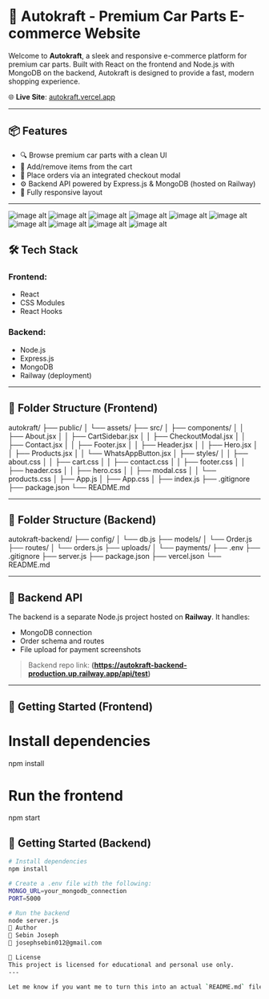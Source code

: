 # 🚗 Autokraft - Premium Car Parts E-commerce Website

Welcome to **Autokraft**, a sleek and responsive e-commerce platform for premium car parts. Built with React on the frontend and Node.js with MongoDB on the backend, Autokraft is designed to provide a fast, modern shopping experience.

🌐 **Live Site**: [autokraft.vercel.app](https://autokraft.vercel.app/)

---

## 📦 Features

- 🔍 Browse premium car parts with a clean UI
- 🛒 Add/remove items from the cart
- 🧾 Place orders via an integrated checkout modal
- ⚙️ Backend API powered by Express.js & MongoDB (hosted on Railway)
- 📱 Fully responsive layout

---

![image alt](https://github.com/sebinjoseph005/autokraft/blob/1690d01a99f2d5db7b800134e2ca0096b6f7a42e/images/home%20page.png)
![image alt](https://github.com/sebinjoseph005/autokraft/blob/1690d01a99f2d5db7b800134e2ca0096b6f7a42e/images/about%20page.png)
![image alt](https://github.com/sebinjoseph005/autokraft/blob/1690d01a99f2d5db7b800134e2ca0096b6f7a42e/images/product%20page1.png)
![image alt](https://github.com/sebinjoseph005/autokraft/blob/1690d01a99f2d5db7b800134e2ca0096b6f7a42e/images/product%20page2.png)
![image alt](https://github.com/sebinjoseph005/autokraft/blob/1690d01a99f2d5db7b800134e2ca0096b6f7a42e/images/cart%20page.png)
![image alt](https://github.com/sebinjoseph005/autokraft/blob/1690d01a99f2d5db7b800134e2ca0096b6f7a42e/images/contact%20page.png)
![image alt](https://github.com/sebinjoseph005/autokraft/blob/1690d01a99f2d5db7b800134e2ca0096b6f7a42e/images/checkout%20page.png)
![image alt](https://github.com/sebinjoseph005/autokraft/blob/1690d01a99f2d5db7b800134e2ca0096b6f7a42e/images/placing%20order.png)
![image alt](https://github.com/sebinjoseph005/autokraft/blob/1690d01a99f2d5db7b800134e2ca0096b6f7a42e/images/order%20placed.png)
![image alt](https://github.com/sebinjoseph005/autokraft/blob/1690d01a99f2d5db7b800134e2ca0096b6f7a42e/images/mongodb%20stored%20data%20base.png)

## 🛠 Tech Stack

### Frontend:
- React
- CSS Modules
- React Hooks

### Backend:
- Node.js
- Express.js
- MongoDB
- Railway (deployment)

---

## 📂 Folder Structure (Frontend)

autokraft/
├── public/
│ └── assets/
├── src/
│ ├── components/
│ │ ├── About.jsx
│ │ ├── CartSidebar.jsx
│ │ ├── CheckoutModal.jsx
│ │ ├── Contact.jsx
│ │ ├── Footer.jsx
│ │ ├── Header.jsx
│ │ ├── Hero.jsx
│ │ ├── Products.jsx
│ │ └── WhatsAppButton.jsx
│ ├── styles/
│ │ ├── about.css
│ │ ├── cart.css
│ │ ├── contact.css
│ │ ├── footer.css
│ │ ├── header.css
│ │ ├── hero.css
│ │ ├── modal.css
│ │ └── products.css
│ ├── App.js
│ ├── App.css
│ ├── index.js
├── .gitignore
├── package.json
└── README.md

---

## 📂 Folder Structure (Backend)

autokraft-backend/
├── config/
│ └── db.js
├── models/
│ └── Order.js
├── routes/
│ └── orders.js
├── uploads/
│ └── payments/
├── .env
├── .gitignore
├── server.js
├── package.json
├── vercel.json
└── README.md


---

## 🔌 Backend API

The backend is a separate Node.js project hosted on **Railway**. It handles:

- MongoDB connection
- Order schema and routes
- File upload for payment screenshots

> Backend repo link: **(https://autokraft-backend-production.up.railway.app/api/test)**

---

## 🚀 Getting Started (Frontend)


# Install dependencies
npm install

# Run the frontend
npm start

## 🚀 Getting Started (Backend)
```bash
# Install dependencies
npm install

# Create a .env file with the following:
MONGO_URL=your_mongodb_connection
PORT=5000

# Run the backend
node server.js
🧠 Author
👤 Sebin Joseph
📧 josephsebin012@gmail.com

📄 License
This project is licensed for educational and personal use only.
---

Let me know if you want me to turn this into an actual `README.md` file you can download too.
